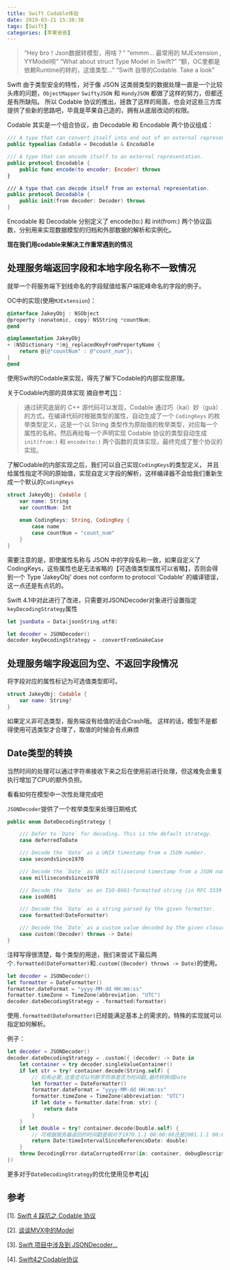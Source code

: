 ```yaml
---
title: Swift Codable体验
date: 2019-03-21 15:38:38
tags: [Swift]
categories: [苹果爸爸]
---
```


>“Hey bro！Json数据转模型，用啥？”
“emmm... 最常用的 MJExtension , YYModel呗”
“What about struct Type Model in Swift?”
“额，OC里都是依赖Runtime的转的，这值类型...”
“Swift 自带的Codable. Take a look”

<!-- more -->

Swift 由于类型安全的特性，对于像 JSON 这类弱类型的数据处理一直是一个比较头疼的问题，`ObjectMapper` `SwiftyJSON` 和 `HandyJSON` 都做了这样的努力，但都还是有所缺陷。 所以 Codable 协议的推出，拯救了这样的局面，也会对这些三方库提供了些新的思路吧，毕竟是苹果自己造的，拥有从底层改动的权限。

Codable 其实是一个组合协议，由 Decodable 和 Encodable 两个协议组成：

``` swift
/// A type that can convert itself into and out of an external representation.
public typealias Codable = Decodable & Encodable

/// A type that can encode itself to an external representation.
public protocol Encodable {
    public func encode(to encoder: Encoder) throws
}

/// A type that can decode itself from an external representation.
public protocol Decodable {
    public init(from decoder: Decoder) throws
}
```

Encodable 和 Decodable 分别定义了 encode(to:) 和 init(from:) 两个协议函数，分别用来实现数据模型的归档和外部数据的解析和实例化。

__现在我们用codable来解决工作重常遇到的情况__

## 处理服务端返回字段和本地字段名称不一致情况

就举一个将服务端下划线命名的字段赋值给客户端驼峰命名的字段的例子。

OC中的实现(使用`MJExtension`)：

``` objectivec
@interface JakeyObj : NSObject
@property (nonatomic, copy) NSString *countNum;
@end

@implementation JakeyObj
+ (NSDictionary *)mj_replacedKeyFromPropertyName {
    return @{@"countNum" : @"count_num"};
}
@end
```

使用Swift的Codable来实现，得先了解下Codable的内部实现原理。

关于Codable内部的具体实现 摘自参考[[1]](#ref)：
>通过研究底层的 C++ 源代码可以发现，Codable 通过巧（kai）妙（guà）的方式，在编译代码时根据类型的属性，自动生成了一个 `CodingKeys` 的枚举类型定义，这是一个以 String 类型作为原始值的枚举类型，对应每一个属性的名称。然后再给每一个声明实现 Codable 协议的类型自动生成 `init(from:)` 和 `encode(to:)` 两个函数的具体实现，最终完成了整个协议的实现。
>

了解Codable的内部实现之后，我们可以自己实现`CodingKeys`的类型定义， 并且给属性指定不同的原始值，实现自定义字段的解析，这样编译器不会给我们重新生成一个默认的`CodingKeys`

``` swift
struct JakeyObj: Codable {
    var name: String
    var countNum: Int
    
    enum CodingKeys: String, CodingKey {
        case name
        case countNum = "count_num"
    }
}
```

需要注意的是，即使属性名称与 JSON 中的字段名称一致，如果自定义了 CodingKeys，这些属性也是无法省略的【可选值类型属性可以省略】，否则会得到一个 Type 'JakeyObj' does not conform to protocol 'Codable' 的编译错误，这一点还是有点坑的。


Swift 4.1中对此进行了改进，只需要对JSONDecoder对象进行设置指定`keyDecodingStrategy`属性

``` Swift
let jsonData = Data(jsonString.utf8)

let decoder = JSONDecoder()
decoder.keyDecodingStrategy = .convertFromSnakeCase
```



## 处理服务端字段返回为空、不返回字段情况

将字段对应的属性标记为可选值类型即可。

``` swift
struct JakeyObj: Codable {
    var name: String?
}
```

如果定义非可选类型，服务端没有给值的话会Crash哦。
这样的话，模型不是都得使用可选类型才合理了，取值的时候会有点麻烦

## Date类型的转换
当然时间的处理可以通过字符串接收下来之后在使用前进行处理，但这难免会重复执行增加了CPU的额外负担。

看看如何在模型中一次性处理完成吧

`JSONDecoder`提供了一个枚举类型来处理日期格式

``` Swift
public enum DateDecodingStrategy {

    /// Defer to `Date` for decoding. This is the default strategy.
    case deferredToDate

    /// Decode the `Date` as a UNIX timestamp from a JSON number.
    case secondsSince1970

    /// Decode the `Date` as UNIX millisecond timestamp from a JSON number.
    case millisecondsSince1970

    /// Decode the `Date` as an ISO-8601-formatted string (in RFC 3339 format).
    case iso8601

    /// Decode the `Date` as a string parsed by the given formatter.
    case formatted(DateFormatter)

    /// Decode the `Date` as a custom value decoded by the given closure.
    case custom((Decoder) throws -> Date)
}
```

注释写得很清楚，每个类型的用途，我们来尝试下最后两个`.formatted(DateFormatter)`和`.custom((Decoder) throws -> Date)`的使用。

``` swift
let decoder = JSONDecoder()
let formatter = DateFormatter()
formatter.dateFormat = "yyyy-MM-dd HH:mm:ss"
formatter.timeZone = TimeZone(abbreviation: "UTC")
decoder.dateDecodingStrategy = .formatted(formatter)
```

使用`.formatted(DateFormatter)`已经能满足基本上的需求的，特殊的实现就可以指定如何解析。

例子：

``` swift
let decoder = JSONDecoder()
decoder.dateDecodingStrategy = .custom({ (decoder) -> Date in
    let container = try decoder.singleValueContainer()
    if let str = try? container.decode(String.self) {
        // 如有必要,这里还可以判断字符串是否为时间戳,最终转换成Date
        let formatter = DateFormatter()
        formatter.dateFormat = "yyyy-MM-dd HH:mm:ss"
        formatter.timeZone = TimeZone(abbreviation: "UTC")
        if let date = formatter.date(from: str) {
            return date
        }
    }
    if let double = try? container.decode(Double.self) {
        // 可根据服务器返回的时间戳是相对于1970.1.1 00:00:00还是2001.1.1 00:00:00进行相应的转换
        return Date(timeIntervalSinceReferenceDate: double)
    }
    throw DecodingError.dataCorruptedError(in: container, debugDescription: "Cannot decode date.")
})
```

更多对于`DateDecodingStrategy`的优化使用见参考[[4]](#ref)

## <span class="ref">参考</span>

[1]. [Swift 4 踩坑之 Codable 协议](https://juejin.im/post/5a3869bb5188257d167a4ebd#heading-12)

[2]. [谈谈MVX中的Model](https://juejin.im/entry/59603e696fb9a06ba6464d32)

[3]. [Swift 项目中涉及到 JSONDecoder...](https://ming1016.github.io/2018/04/02/record-and-think-about-swift-project-jsondecoder-networking-and-pop/)

[4]. [Swift4之Codable协议](http://www.0daybug.com/2018/03/26/swift4-Codable/)